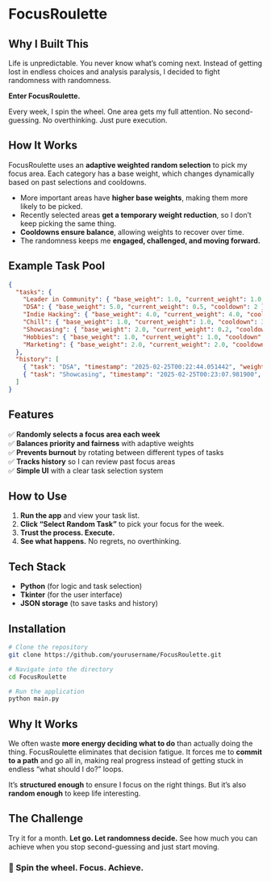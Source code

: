 # FocusRoulette

## Why I Built This

Life is unpredictable. You never know what’s coming next. Instead of getting lost in endless choices and analysis paralysis, I decided to fight randomness with randomness.

**Enter FocusRoulette.**

Every week, I spin the wheel. One area gets my full attention. No second-guessing. No overthinking. Just pure execution.

## How It Works

FocusRoulette uses an **adaptive weighted random selection** to pick my focus area. Each category has a base weight, which changes dynamically based on past selections and cooldowns.

- More important areas have **higher base weights**, making them more likely to be picked.
- Recently selected areas **get a temporary weight reduction**, so I don’t keep picking the same thing.
- **Cooldowns ensure balance**, allowing weights to recover over time.
- The randomness keeps me **engaged, challenged, and moving forward.**

## Example Task Pool

```json
{
  "tasks": {
    "Leader in Community": { "base_weight": 1.0, "current_weight": 1.0, "cooldown": 2 },
    "DSA": { "base_weight": 5.0, "current_weight": 0.5, "cooldown": 2 },
    "Indie Hacking": { "base_weight": 4.0, "current_weight": 4.0, "cooldown": 2 },
    "Chill": { "base_weight": 1.0, "current_weight": 1.0, "cooldown": 3 },
    "Showcasing": { "base_weight": 2.0, "current_weight": 0.2, "cooldown": 2 },
    "Hobbies": { "base_weight": 1.0, "current_weight": 1.0, "cooldown": 3 },
    "Marketing": { "base_weight": 2.0, "current_weight": 2.0, "cooldown": 2 }
  },
  "history": [
    { "task": "DSA", "timestamp": "2025-02-25T00:22:44.051442", "weight_used": 5.0 },
    { "task": "Showcasing", "timestamp": "2025-02-25T00:23:07.981900", "weight_used": 2.0 }
  ]
}
```

## Features

✅ **Randomly selects a focus area each week**  
✅ **Balances priority and fairness** with adaptive weights  
✅ **Prevents burnout** by rotating between different types of tasks  
✅ **Tracks history** so I can review past focus areas  
✅ **Simple UI** with a clear task selection system

## How to Use

1. **Run the app** and view your task list.
2. **Click “Select Random Task”** to pick your focus for the week.
3. **Trust the process. Execute.**
4. **See what happens.** No regrets, no overthinking.

## Tech Stack

- **Python** (for logic and task selection)
- **Tkinter** (for the user interface)
- **JSON storage** (to save tasks and history)

## Installation

```bash
# Clone the repository
git clone https://github.com/yourusername/FocusRoulette.git

# Navigate into the directory
cd FocusRoulette

# Run the application
python main.py
```

## Why It Works

We often waste **more energy deciding what to do** than actually doing the thing. FocusRoulette eliminates that decision fatigue. It forces me to **commit to a path** and go all in, making real progress instead of getting stuck in endless “what should I do?” loops.

It’s **structured enough** to ensure I focus on the right things. But it’s also **random enough** to keep life interesting.

## The Challenge

Try it for a month. **Let go. Let randomness decide.** See how much you can achieve when you stop second-guessing and just start moving.

### 🚀 Spin the wheel. Focus. Achieve.

